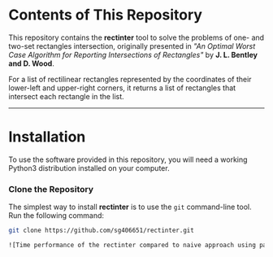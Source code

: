 # **Contents of This Repository**

This repository contains the **rectinter** tool to solve the problems of one- and two-set rectangles intersection, originally presented in *"An Optimal Worst Case Algorithm for Reporting Intersections of Rectangles"* by **J. L. Bentley and D. Wood**.

For a list of rectilinear rectangles represented by the coordinates of their lower-left and upper-right corners, it returns a list of rectangles that intersect each rectangle in the list.

---

# **Installation**

To use the software provided in this repository, you will need a working Python3 distribution installed on your computer.

### **Clone the Repository**
The simplest way to install **rectinter** is to use the `git` command-line tool. Run the following command:

```bash
git clone https://github.com/sg406651/rectinter.git

![Time performance of the rectinter compared to naive approach using pairwise comparison](time_complexity_new.png)

